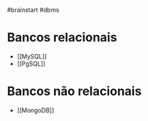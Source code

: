  #brainstart #dbms 

# Bancos relacionais
- [[MySQL]]
- [[PgSQL]]

# Bancos não relacionais
- [[MongoDB]]